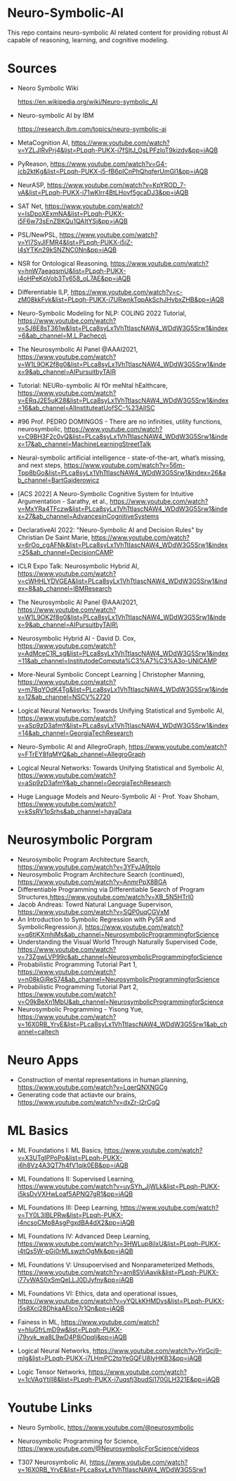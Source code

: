 # Neuro-Symbolic-AI
This repo contains neuro-symbolic AI related content for providing robust AI capable of reasoning, learning, and cognitive modeling.

# Sources

* Neoro Symbolic Wiki

  https://en.wikipedia.org/wiki/Neuro-symbolic_AI

* Neuro-symbolic AI by IBM
  
  https://research.ibm.com/topics/neuro-symbolic-ai
  
* MetaCognition AI, 
  https://www.youtube.com/watch?v=YZLJlRvPrj4&list=PLpqh-PUKX-i7fSltJ_OsLPFzIoT9kizdy&pp=iAQB

* PyReason,
  https://www.youtube.com/watch?v=G4-jcb2ktKg&list=PLpqh-PUKX-i5-fB6pICnPhQhqferUmGl1&pp=iAQB

* NeurASP, https://www.youtube.com/watch?v=KpYROD_7-vA&list=PLpqh-PUKX-i71wKlrr4BtLHovf5gcaDJ3&pp=iAQB
* SAT Net, https://www.youtube.com/watch?v=IsDpoXExmNA&list=PLpqh-PUKX-i5F6w73sEnZBKQu1QAItYSj&pp=iAQB
* PSL/NewPSL, https://www.youtube.com/watch?v=Yl7SvJlFMR4&list=PLpqh-PUKX-i5iZ-l4sYTKn29kSNZNC0Nn&pp=iAQB
* NSR for Ontological Reasoning, https://www.youtube.com/watch?v=hnW7aeaqsmU&list=PLpqh-PUKX-i4oHPeKpVob3Ty658_oL7AE&pp=iAQB
* Differentiable ILP, https://www.youtube.com/watch?v=c-zM08kkFvk&list=PLpqh-PUKX-i7URwnkTqpAkSchJHvbxZHB&pp=iAQB
* Neuro-Symbolic Modeling for NLP: COLING 2022 Tutorial, https://www.youtube.com/watch?v=SJ8E8sT361w&list=PLca8syLx1VhTtIascNAW4_WDdW3G5Srw1&index=6&ab_channel=M.L.Pacheco\
* The Neurosymbolic AI Panel @AAAI2021, https://www.youtube.com/watch?v=W1L9OK2f8g0&list=PLca8syLx1VhTtIascNAW4_WDdW3G5Srw1&index=9&ab_channel=AIPursuitbyTAIR
* Tutorial: NEURo-symbolic AI fOr meNtal hEalthcare, https://www.youtube.com/watch?v=ERqJ2E5uK28&list=PLca8syLx1VhTtIascNAW4_WDdW3G5Srw1&index=16&ab_channel=AIInstituteatUofSC-%23AIISC
* #96 Prof. PEDRO DOMINGOS - There are no infinities, utility functions, neurosymbolic, https://www.youtube.com/watch?v=C9BH3F2c0vQ&list=PLca8syLx1VhTtIascNAW4_WDdW3G5Srw1&index=17&ab_channel=MachineLearningStreetTalk
* Neural-symbolic artificial intelligence - state-of-the-art, what’s missing, and next steps, https://www.youtube.com/watch?v=56m-Tpp8bGo&list=PLca8syLx1VhTtIascNAW4_WDdW3G5Srw1&index=26&ab_channel=BartGajderowicz
* [ACS 2022] A Neuro-Symbolic Cognitive System for Intuitive Argumentation - Sarathy, et al., https://www.youtube.com/watch?v=MxYRa4TFczw&list=PLca8syLx1VhTtIascNAW4_WDdW3G5Srw1&index=27&ab_channel=AdvancesinCognitiveSystems
* DeclarativeAI 2022: "Neuro-Symbolic AI and Decision Rules" by Christian De Saint Marie, https://www.youtube.com/watch?v=6rOo_cgAFNk&list=PLca8syLx1VhTtIascNAW4_WDdW3G5Srw1&index=25&ab_channel=DecisionCAMP
* ICLR Expo Talk: Neurosymbolic Hybrid AI, https://www.youtube.com/watch?v=cWHHLYDVGEA&list=PLca8syLx1VhTtIascNAW4_WDdW3G5Srw1&index=8&ab_channel=IBMResearch
* The Neurosymbolic AI Panel @AAAI2021, 
https://www.youtube.com/watch?v=W1L9OK2f8g0&list=PLca8syLx1VhTtIascNAW4_WDdW3G5Srw1&index=9&ab_channel=AIPursuitbyTAIR\
* Neurosymbolic Hybrid AI - David D. Cox, https://www.youtube.com/watch?v=AdMceC1R_sg&list=PLca8syLx1VhTtIascNAW4_WDdW3G5Srw1&index=11&ab_channel=InstitutodeComputa%C3%A7%C3%A3o-UNICAMP
* More-Neural Symbolic Concept Learning | Christopher Manning, 
https://www.youtube.com/watch?v=m78qYOdK4Tg&list=PLca8syLx1VhTtIascNAW4_WDdW3G5Srw1&index=12&ab_channel=NSCV%2720
* Logical Neural Networks: Towards Unifying Statistical and Symbolic AI, https://www.youtube.com/watch?v=aSp9zD3afmY&list=PLca8syLx1VhTtIascNAW4_WDdW3G5Srw1&index=14&ab_channel=GeorgiaTechResearch
* Neuro-Symbolic AI and AllegroGraph, https://www.youtube.com/watch?v=FTrEY8fqMYQ&ab_channel=AllegroGraph
* Logical Neural Networks: Towards Unifying Statistical and Symbolic AI, https://www.youtube.com/watch?v=aSp9zD3afmY&ab_channel=GeorgiaTechResearch
* Huge Language Models and Neuro-Symbolic AI - Prof. Yoav Shoham, https://www.youtube.com/watch?v=kSsRV1pSrhs&ab_channel=hayaData
















# Neurosymbolic Porgram


* Neurosymbolic Program Architecture Search, https://www.youtube.com/watch?v=3YFyJA9tplo
* Neurosymbolic Program Architecture Search (continued), https://www.youtube.com/watch?v=AnmrPpX8BGA
* Differentiable Programming via Differentiable Search of Program Structures,https://www.youtube.com/watch?v=XB_5N5HTrI0
* Jacob Andreas: Towrd Natural Language Supervison, https://www.youtube.com/watch?v=SQP0uqCGVxM
* An Introduction to Symbolic Regression with PySR and SymbolicRegression.jl, https://www.youtube.com/watch?v=q6tjKXmhiMs&ab_channel=NeurosymbolicProgrammingforScience
* Understanding the Visual World Through Naturally Supervised Code, https://www.youtube.com/watch?v=73ZgwLVP99c&ab_channel=NeurosymbolicProgrammingforScience
* Probabilistic Programming Tutorial Part 1, https://www.youtube.com/watch?v=n08kGjReS74&ab_channel=NeurosymbolicProgrammingforScience
* Probabilistic Programming Tutorial Part 2, https://www.youtube.com/watch?v=O9kBeXn1MbU&ab_channel=NeurosymbolicProgrammingforScience
* Neurosymbolic Programming - Yisong Yue, https://www.youtube.com/watch?v=16X0RB_YrvE&list=PLca8syLx1VhTtIascNAW4_WDdW3G5Srw1&ab_channel=caltech






# Neuro Apps

* Construction of mental representations in human planning, https://www.youtube.com/watch?v=LqerQNXNGCg
* Generating code that actiavte our brains, https://www.youtube.com/watch?v=dxZr-I2rCgQ


# ML Basics  

   * ML Foundations I: ML Basics, https://www.youtube.com/watch?v=X3UTgIPPoPo&list=PLpqh-PUKX-i6h8Vz4A3QT7h4fV1qik0EB&pp=iAQB
   * ML Foundations II: Supervised Learning, https://www.youtube.com/watch?v=uySYh_JjWLk&list=PLpqh-PUKX-i5ksDvVXHwLoaf5APNQ7gR1&pp=iAQB
   * ML Foundations III: Deep Learning, https://www.youtube.com/watch?v=TY0L3IBLPRw&list=PLpqh-PUKX-i4ncsoCMp8AsgPgxdBA4dX2&pp=iAQB
   * ML Foundations IV: Advanced Deep Learning, https://www.youtube.com/watch?v=3HWLup8iIxU&list=PLpqh-PUKX-i4tQs5W-pGj0rMLswzhOgMk&pp=iAQB
   * ML Foundations V: Unsupoervised and Nonparameterized Methods, https://www.youtube.com/watch?v=am8SViAavik&list=PLpqh-PUKX-i77vWAS0xSmQeLLJ0DJyfny&pp=iAQB
   * ML Foundations VI: Ethics, data and operational issues, https://www.youtube.com/watch?v=yYQLkKHMDys&list=PLpqh-PUKX-i5s8Xcj28DhkaAEIco7r1Qn&pp=iAQB
   * Fainess in ML, https://www.youtube.com/watch?v=hluGfrLmD9w&list=PLpqh-PUKX-i79yyk_wa8L9wD4P8jOpqlj&pp=iAQB

* Logical Neural Networks, https://www.youtube.com/watch?v=YirGcj9-mlg&list=PLpqh-PUKX-i7LHmPC2tqYeGQFU8IyHKB3&pp=iAQB
* Logic Tensor Networks, https://www.youtube.com/watch?v=1cVAqYtill8&list=PLpqh-PUKX-i7uqsfj3budSj170GLH321E&pp=iAQB


# Youtube Links

* Neuro Symbolic, 
  https://www.youtube.com/@neurosymbolic

* Neurosymbolic Programming for Science, 
  https://www.youtube.com/@NeurosymbolicForScience/videos

* T307 Neurosymbolic AI, https://www.youtube.com/watch?v=16X0RB_YrvE&list=PLca8syLx1VhTtIascNAW4_WDdW3G5Srw1

